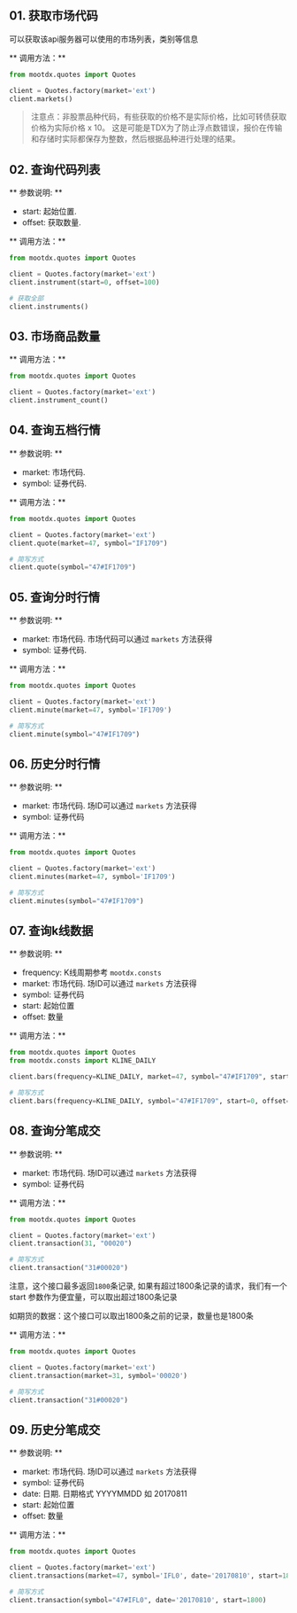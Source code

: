 ## 01. 获取市场代码

可以获取该api服务器可以使用的市场列表，类别等信息

** 调用方法：**
```python
from mootdx.quotes import Quotes

client = Quotes.factory(market='ext')
client.markets()

```

> 注意点：非股票品种代码，有些获取的价格不是实际价格，比如可转债获取价格为实际价格 x 10。
> 这是可能是TDX为了防止浮点数错误，报价在传输和存储时实际都保存为整数，然后根据品种进行处理的结果。


## 02. 查询代码列表

** 参数说明: **

 - start: 起始位置.
 - offset: 获取数量.

** 调用方法：**
```python
from mootdx.quotes import Quotes

client = Quotes.factory(market='ext')
client.instrument(start=0, offset=100)

# 获取全部
client.instruments()
```

## 03. 市场商品数量

** 调用方法：**
```python
from mootdx.quotes import Quotes

client = Quotes.factory(market='ext')
client.instrument_count()

```

## 04. 查询五档行情

** 参数说明: **

 - market: 市场代码.
 - symbol: 证券代码.

** 调用方法：**
```python
from mootdx.quotes import Quotes

client = Quotes.factory(market='ext')
client.quote(market=47, symbol="IF1709")

# 简写方式
client.quote(symbol="47#IF1709")
```

## 05. 查询分时行情

** 参数说明: **

 - market: 市场代码. 市场代码可以通过 `markets` 方法获得
 - symbol: 证券代码.

** 调用方法：**
```python
from mootdx.quotes import Quotes

client = Quotes.factory(market='ext')
client.minute(market=47, symbol='IF1709')

# 简写方式
client.minute(symbol="47#IF1709")
```

## 06. 历史分时行情

** 参数说明: **

 - market: 市场代码. 场ID可以通过 `markets` 方法获得
 - symbol: 证券代码

** 调用方法：**
```python
from mootdx.quotes import Quotes

client = Quotes.factory(market='ext')
client.minutes(market=47, symbol='IF1709')

# 简写方式
client.minutes(symbol="47#IF1709")
```

## 07. 查询k线数据

** 参数说明: **

 - frequency: K线周期参考 `mootdx.consts`
 - market: 市场代码. 场ID可以通过 `markets` 方法获得
 - symbol: 证券代码
 - start: 起始位置
 - offset: 数量

** 调用方法：**
```python
from mootdx.quotes import Quotes
from mootdx.consts import KLINE_DAILY

client.bars(frequency=KLINE_DAILY, market=47, symbol="47#IF1709", start=0, offset=100)

# 简写方式
client.bars(frequency=KLINE_DAILY, symbol="47#IF1709", start=0, offset=100)
```

## 08. 查询分笔成交

** 参数说明: **

 - market: 市场代码. 场ID可以通过 `markets` 方法获得
 - symbol: 证券代码

** 调用方法：**
```python
from mootdx.quotes import Quotes

client = Quotes.factory(market='ext')
client.transaction(31, "00020")

# 简写方式
client.transaction("31#00020")
```

注意，这个接口最多返回`1800`条记录, 如果有超过1800条记录的请求，我们有一个start 参数作为便宜量，可以取出超过1800条记录

如期货的数据：这个接口可以取出1800条之前的记录，数量也是1800条

** 调用方法：**
```python
from mootdx.quotes import Quotes

client = Quotes.factory(market='ext')
client.transaction(market=31, symbol='00020')

# 简写方式
client.transaction("31#00020")
```

## 09. 历史分笔成交

** 参数说明: **

- market: 市场代码. 场ID可以通过 `markets` 方法获得
- symbol: 证券代码
- date: 日期. 日期格式 YYYYMMDD 如 20170811
- start: 起始位置
- offset: 数量

** 调用方法：**
```python
from mootdx.quotes import Quotes

client = Quotes.factory(market='ext')
client.transactions(market=47, symbol='IFL0', date='20170810', start=1800)

# 简写方式
client.transaction(symbol="47#IFL0", date='20170810', start=1800)
```
